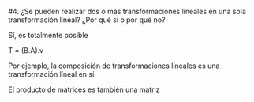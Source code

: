 #4. ¿Se pueden realizar dos o más transformaciones lineales en una sola transformación lineal? ¿Por qué sí o por qué no?

Sí, es totalmente posible

T = (B.A).v

Por ejemplo, la composición de transformaciones líneales es una transformación líneal en sí.

El producto de matrices es también una matriz